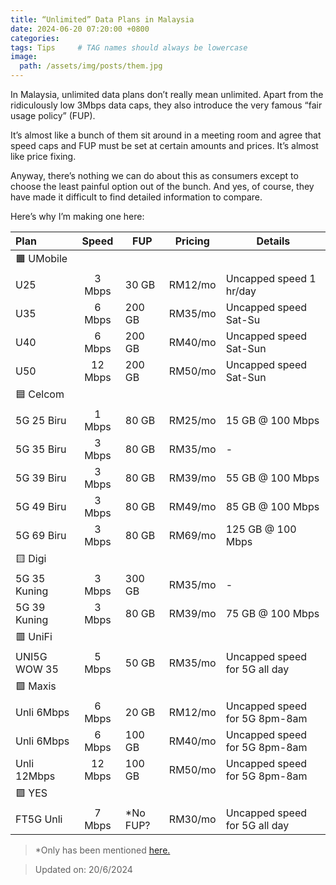 ```yaml
---
title: “Unlimited” Data Plans in Malaysia
date: 2024-06-20 07:20:00 +0800
categories: 
tags: Tips     # TAG names should always be lowercase
image: 
  path: /assets/img/posts/them.jpg
---
```


In Malaysia, unlimited data plans don’t really mean unlimited. Apart from the ridiculously low 3Mbps data caps, they also introduce the very famous “fair usage policy” (FUP).

It’s almost like a bunch of them sit around in a meeting room and agree that speed caps and FUP must be set at certain amounts and prices. It’s almost like price fixing.

Anyway, there’s nothing we can do about this as consumers except to choose the least painful option out of the bunch. And yes, of course, they have made it difficult to find detailed information to compare.

Here’s why I’m making one here:

| Plan			| Speed   	| FUP       | Pricing   | Details                       |
| :------------ | :-------: | --------- | --------- | ----------------------------- |
| 🟧 UMobile
| U25         	| 3 Mbps  	| 30 GB     | RM12/mo   | Uncapped speed 1 hr/day       |
| U35         	| 6 Mbps  	| 200 GB    | RM35/mo   | Uncapped speed Sat-Su         |
| U40         	| 6 Mbps  	| 200 GB    | RM40/mo   | Uncapped speed Sat-Sun        |
| U50         	| 12 Mbps 	| 200 GB    | RM50/mo	| Uncapped speed Sat-Sun        |
| 🟦 Celcom
| 5G 25 Biru	| 1 Mbps  	| 80 GB     | RM25/mo	| 15 GB @ 100 Mbps				|
| 5G 35 Biru	| 3 Mbps  	| 80 GB     | RM35/mo	| -								|
| 5G 39 Biru	| 3 Mbps	| 80 GB		| RM39/mo	| 55 GB @ 100 Mbps				|
| 5G 49 Biru	| 3 Mbps	| 80 GB		| RM49/mo	| 85 GB @ 100 Mbps				|
| 5G 69 Biru	| 3 Mbps	| 80 GB		| RM69/mo	| 125 GB @ 100 Mbps				|
| 🟨 Digi
| 5G 35 Kuning	| 3 Mbps	| 300 GB	| RM35/mo	|  -			 				|
| 5G 39 Kuning	| 3 Mbps	| 80 GB		| RM39/mo	| 75 GB @ 100 Mbps 				|
| 🟥 UniFi
| UNI5G WOW 35	| 5 Mbps	| 50 GB		| RM35/mo	| Uncapped speed for 5G all day	|
| 🟩 Maxis
| Unli 6Mbps	| 6 Mbps	| 20 GB		| RM12/mo	| Uncapped speed for 5G 8pm-8am |
| Unli 6Mbps	| 6 Mbps	| 100 GB	| RM40/mo	| Uncapped speed for 5G 8pm-8am |
| Unli 12Mbps	| 12 Mbps	| 100 GB	| RM50/mo	| Uncapped speed for 5G 8pm-8am |
| 🟪 YES
| FT5G Unli		| 7 Mbps	| *No FUP?	| RM30/mo	| Uncapped speed for 5G all day	|

> *Only has been mentioned [here.](https://www.facebook.com/Yes.5G/posts/good-news-you-can-now-enjoy-12gb-of-hotspot-data-5g-or-4g-from-our-ft5g-unlimite/10159621864267677/)

> Updated on: 20/6/2024


